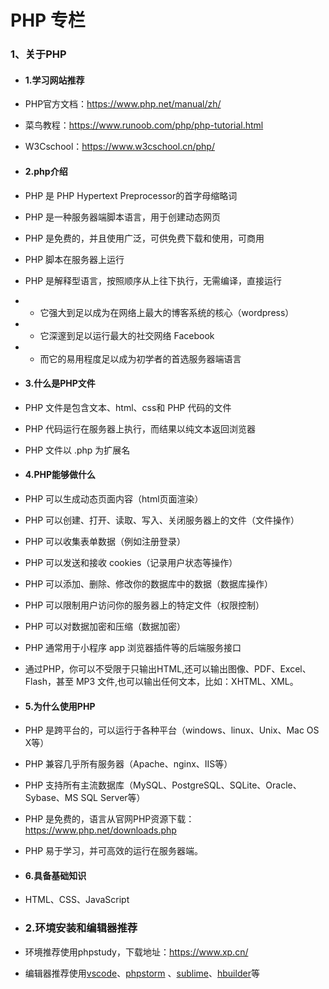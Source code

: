 # PHP 专栏
### 1、关于PHP
- #### 1.学习网站推荐
- PHP官方文档：https://www.php.net/manual/zh/
- 菜鸟教程：https://www.runoob.com/php/php-tutorial.html
- W3Cschool：https://www.w3cschool.cn/php/

- #### 2.php介绍
- PHP 是 PHP Hypertext Preprocessor的首字母缩略词
- PHP 是一种服务器端脚本语言，用于创建动态网页
- PHP 是免费的，并且使用广泛，可供免费下载和使用，可商用
- PHP 脚本在服务器上运行
- PHP 是解释型语言，按照顺序从上往下执行，无需编译，直接运行
- - 它强大到足以成为在网络上最大的博客系统的核心（wordpress）
- - 它深邃到足以运行最大的社交网络 Facebook 
- - 而它的易用程度足以成为初学者的首选服务器端语言

- #### 3.什么是PHP文件
- PHP 文件是包含文本、html、css和 PHP 代码的文件
- PHP 代码运行在服务器上执行，而结果以纯文本返回浏览器
- PHP 文件以 .php 为扩展名

- #### 4.PHP能够做什么
- PHP 可以生成动态页面内容（html页面渲染）
- PHP 可以创建、打开、读取、写入、关闭服务器上的文件（文件操作）
- PHP 可以收集表单数据（例如注册登录）
- PHP 可以发送和接收 cookies（记录用户状态等操作）
- PHP 可以添加、删除、修改你的数据库中的数据（数据库操作）
- PHP 可以限制用户访问你的服务器上的特定文件（权限控制）
- PHP 可以对数据加密和压缩（数据加密）
- PHP 通常用于小程序 app 浏览器插件等的后端服务接口
- 通过PHP，你可以不受限于只输出HTML,还可以输出图像、PDF、Excel、Flash，甚至 MP3 文件,也可以输出任何文本，比如：XHTML、XML。

- #### 5.为什么使用PHP
- PHP 是跨平台的，可以运行于各种平台（windows、linux、Unix、Mac OS X等）
- PHP 兼容几乎所有服务器（Apache、nginx、IIS等）
- PHP 支持所有主流数据库（MySQL、PostgreSQL、SQLite、Oracle、Sybase、MS SQL Server等）
- PHP 是免费的，语言从官网PHP资源下载： https://www.php.net/downloads.php
- PHP 易于学习，并可高效的运行在服务器端。

- #### 6.具备基础知识
- HTML、CSS、JavaScript

- ### 2.环境安装和编辑器推荐
- 环境推荐使用phpstudy，下载地址：https://www.xp.cn/
- 编辑器推荐使用[vscode](https://code.visualstudio.com/)、[phpstorm](https://www.jetbrains.com/phpstorm/)
             、[sublime](https://www.sublimetext.com/)、[hbuilder](https://www.dcloud.io/hbuilderx.html)等